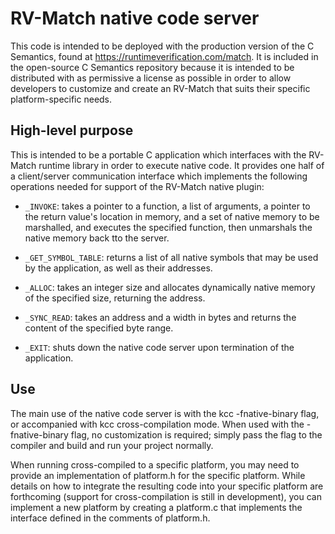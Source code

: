 # RV-Match native code server

This code is intended to be deployed with the production version of the C Semantics, found at https://runtimeverification.com/match. It is included in the open-source C Semantics repository because it is intended to be distributed with as permissive a license as possible in order to allow developers to customize and create an RV-Match that suits their specific platform-specific needs.

## High-level purpose

This is intended to be a portable C application which interfaces with the RV-Match runtime library in order to execute native code. It provides one half of a client/server communication interface which implements the following operations needed for support of the RV-Match native plugin:

* `_INVOKE`: takes a pointer to a function, a list of arguments, a pointer to the return value's location in memory, and a set of native memory to be marshalled, and executes the specified function, then unmarshals the native memory back tto the server.

* `_GET_SYMBOL_TABLE`: returns a list of all native symbols that may be used by the application, as well as their addresses.

* `_ALLOC`: takes an integer size and allocates dynamically native memory of the specified size, returning the address.

* `_SYNC_READ`: takes an address and a width in bytes and returns the content of the specified byte range.

* `_EXIT`: shuts down the native code server upon termination of the application.

## Use

The main use of the native code server is with the kcc -fnative-binary flag, or accompanied with kcc cross-compilation mode. When used with the -fnative-binary flag, no customization is required; simply pass the flag to the compiler and build and run your project normally.

When running cross-compiled to a specific platform, you may need to provide an implementation of platform.h for the specific platform. While details on how to integrate the resulting code into your specific platform are forthcoming (support for cross-compilation is still in development), you can implement a new platform by creating a platform.c that implements the interface defined in the comments of platform.h. 
